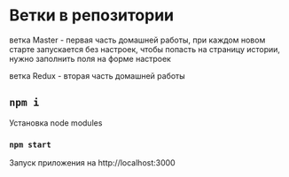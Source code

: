# Ветки в репозитории

ветка Master - первая часть домашней работы, при каждом новом старте запускается без настроек, чтобы попасть на страницу истории, нужно заполнить поля на форме настроек

ветка Redux - вторая часть домашней работы

## `npm i`

Установка node modules

### `npm start`

Запуск приложения на http://localhost:3000
